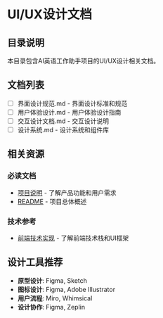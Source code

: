 # UI/UX设计文档

## 目录说明

本目录包含AI英语工作助手项目的UI/UX设计相关文档。

## 文档列表

- [ ] 界面设计规范.md - 界面设计标准和规范
- [ ] 用户体验设计.md - 用户体验设计指南
- [ ] 交互设计文档.md - 交互设计说明
- [ ] 设计系统.md - 设计系统和组件库

## 相关资源

### 必读文档
- [项目说明](../common/项目说明.md) - 了解产品功能和用户需求
- [README](../common/README.md) - 项目总体概述

### 技术参考
- [前端技术实现](../frontend/前端技术实现.md) - 了解前端技术栈和UI框架

## 设计工具推荐

- **原型设计**: Figma, Sketch
- **图标设计**: Figma, Adobe Illustrator
- **用户流程**: Miro, Whimsical
- **设计协作**: Figma, Zeplin